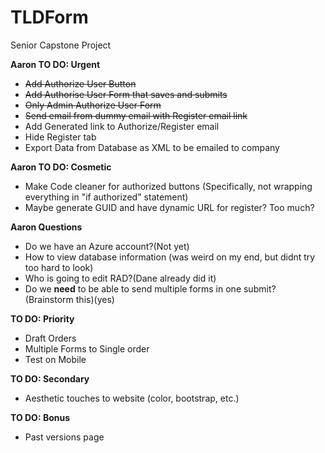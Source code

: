# TLDForm
Senior Capstone Project

**Aaron TO DO: Urgent**

* ~~Add Authorize User Button~~
* ~~Add Authorise User Form that saves and submits~~
* ~~Only Admin Authorize User Form~~
* ~~Send email from dummy email with Register email link~~
* Add Generated link to Authorize/Register email
* Hide Register tab
* Export Data from Database as XML to be emailed to company

**Aaron TO DO: Cosmetic**

* Make Code cleaner for authorized buttons (Specifically, not wrapping everything in "if authorized" statement)
* Maybe generate GUID and have dynamic URL for register? Too much?

**Aaron Questions**

* Do we have an Azure account?(Not yet)
* How to view database information (was weird on my end, but didnt try too hard to look)
* Who is going to edit RAD?(Dane already did it)
* Do we **need** to be able to send multiple forms in one submit? (Brainstorm this)(yes)

**TO DO: Priority**

* Draft Orders
* Multiple Forms to Single order
* Test on Mobile

**TO DO: Secondary**

* Aesthetic touches to website (color, bootstrap, etc.)


**TO DO: Bonus**
* Past versions page









